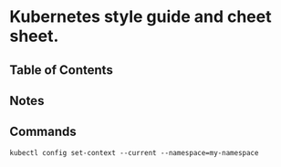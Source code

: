 # Kubernetes style guide and cheet sheet.

## Table of Contents

## Notes

## Commands

```shell
kubectl config set-context --current --namespace=my-namespace
```